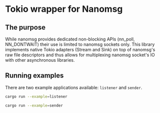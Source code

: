 # Tokio wrapper for Nanomsg

## The purpose

While nanomsg provides dedicated non-blocking APIs (nn_poll, NN_DONTWAIT) their use is limited to nanomsg sockets only.
This library implements native Tokio adapters (Stream and Sink) on top of nanomsg's raw file descriptors and thus allows for multiplexing nanomsg socket's IO with other asynchronous libraries.

## Running examples

There are two example applications available: `listener` and `sender`.

```sh
cargo run --example=listener
```
```sh
cargo run --example=sender
```
